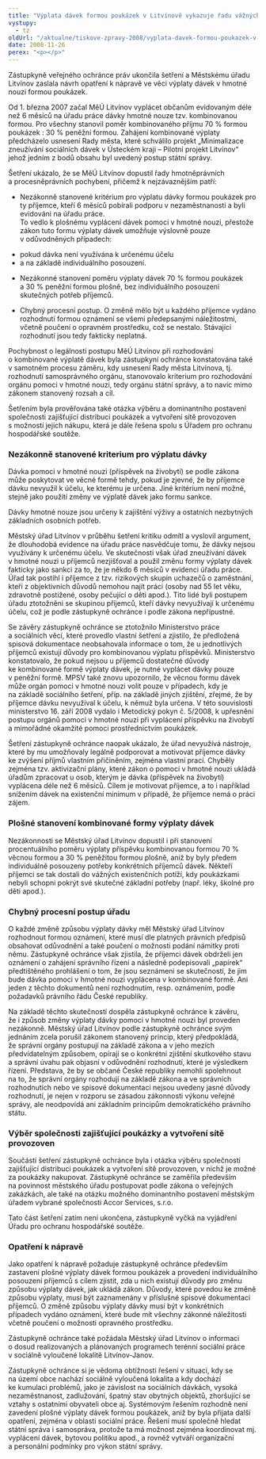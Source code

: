 ```yaml
---
title: "Výplata dávek formou poukázek v Litvínově vykazuje řadu vážných pochybení"
vystupy:
  - tz
oldUrl: "/aktualne/tiskove-zpravy-2008/vyplata-davek-formou-poukazek-v-litvinove-vykazuje-radu-vaznych-pochybeni"
date: 2008-11-26
perex: "<p></p>"
---
```


<!-- imported from the old website -->

<p>Zástupkyně veřejného ochránce práv ukončila šetření a Městskému úřadu Litvínov zaslala návrh opatření k nápravě ve věci výplaty dávek v hmotné nouzi formou poukázek.</p><p>Od 1. března 2007 začal MěÚ Litvínov vyplácet občanům evidovaným déle než 6 měsíců na úřadu práce dávky hmotné nouze tzv. kombinovanou formou. Pro všechny stanovil poměr kombinovaného příjmu 70 % formou poukázek : 30 % peněžní formou. Zahájení kombinované výplaty předcházelo usnesení Rady města, které schválilo projekt „Minimalizace zneužívání sociálních dávek v Ústeckém kraji – Pilotní projekt Litvínov“ jehož jedním z bodů obsahu byl uvedený postup státní správy.</p><p>Šetření ukázalo, že se MěÚ Litvínov dopustil řady hmotněprávních a procesněprávních pochybení, přičemž k nejzávaznějším patří:</p><ul><li>Nezákonně stanovené kritérium pro výplatu dávky formou poukázek pro ty příjemce, kteří 6 měsíců pobírali podporu v nezaměstnanosti a byli evidováni na úřadu práce. </li>To vedlo k plošnému vyplácení dávek pomoci v hmotné nouzi, přestože zákon tuto formu výplaty dávek umožňuje výslovně pouze v odůvodněných případech:</ul><ul><li>pokud dávka není využívána k určenému účelu</li><li>a na základě individuálního posouzení.</li></ul><ul><li>Nezákonné stanovení poměru výplaty dávek 70 % formou poukázek a 30 % peněžní formou plošně, bez individuálního posouzení skutečných potřeb příjemců.</li></ul><ul><li>Chybný procesní postup. O změně mělo být u každého příjemce vydáno rozhodnutí formou oznámení se všemi předepsanými náležitostmi, včetně poučení o opravném prostředku, což se nestalo. Stávající rozhodnutí jsou tedy fakticky neplatná.</li></ul><p>Pochybnost o legálnosti postupu MěÚ Litvínov při rozhodování o kombinované výplatě dávek byla zástupkyní ochránce konstatována také v samotném procesu záměru, kdy usnesení Rady města Litvínova, tj. rozhodnutí samosprávného orgánu, stanovovalo kriterium pro rozhodování orgánu pomoci v hmotné nouzi, tedy orgánu státní správy, a to navíc mimo zákonem stanovený rozsah a cíl.</p><p>Šetřením byla prověřována také otázka výběru a dominantního postavení společnosti zajišťující distribuci poukázek a vytvoření sítě provozoven s možností jejich nákupu, která je dále řešena spolu s Úřadem pro ochranu hospodářské soutěže.</p><h3>Nezákonně stanovené kriterium pro výplatu dávky</h3><p>Dávka pomoci v hmotné nouzi (příspěvek na živobytí) se podle zákona může poskytovat ve věcné formě tehdy, pokud je zjevné, že by příjemce dávku nevyužil k účelu, ke kterému je určena. Jiné kritérium není možné, stejně jako použití změny ve výplatě dávek jako formu sankce.</p><p>Dávky hmotné nouze jsou určeny k zajištění výživy a ostatních nezbytných základních osobních potřeb.</p><p>Městský úřad Litvínov v průběhu šetření kritiku odmítl a vyslovil argument, že dlouhodobá evidence na úřadu práce nasvědčuje tomu, že dávky nejsou využívány k určenému účelu. Ve skutečnosti však úřad zneužívání dávek v hmotné nouzi u příjemců nezjišťoval a použil změnu formy výplaty dávek fakticky jako sankci za to, že je někdo 6 měsíců v evidenci úřadu práce. Úřad tak postihl i příjemce z tzv. rizikových skupin uchazečů o zaměstnání, kteří z objektivních důvodů nemohou najít práci (osoby nad 55 let věku, zdravotně postižené, osoby pečující o děti apod.). Tito lidé byli postupem úřadu ztotožněni se skupinou příjemců, kteří dávky nevyužívají k určenému účelu, což je podle zástupkyně ochránce i podle zákona nepřípustné.</p><p>Se závěry zástupkyně ochránce se ztotožnilo Ministerstvo práce a sociálních věcí, které provedlo vlastní šetření a zjistilo, že předložená spisová dokumentace neobsahovala informace o tom, že u jednotlivých příjemců existují důvody pro kombinovanou výplatu příspěvků. Ministerstvo konstatovalo, že pokud nejsou u příjemců dostatečné důvody ke kombinované formě výplaty dávek, je nutné vyplácet dávky pouze v peněžní formě. MPSV také znovu upozornilo, že věcnou formu dávek může orgán pomoci v hmotné nouzi volit pouze v případech, kdy je na základě sociálního šetření, příp. na základě jiných zjištění, zřejmé, že by příjemce dávku nevyužíval k účelu, k němuž byla určena. V této souvislosti ministerstvo 16. září 2008 vydalo i Metodický pokyn č. 5/2008, k upřesnění postupu orgánů pomoci v hmotné nouzi při vyplácení příspěvku na živobytí a mimořádné okamžité pomoci prostřednictvím poukázek.</p><p>Šetření zástupkyně ochránce naopak ukázalo, že úřad nevyužívá nástroje, které by mu umožňovaly legálně podporovat a motivovat příjemce dávky ke zvýšení příjmů vlastním přičiněním, zejména vlastní prací. Chyběly zejména tzv. aktivizační plány, které zákon o pomoci v hmotné nouzi ukládá úřadům zpracovat u osob, kterým je dávka (příspěvek na živobytí) vyplácena déle než 6 měsíců. Cílem je motivovat příjemce, a to i například snížením dávek na existenční minimum v případě, že příjemce nemá o práci zájem.</p><h3>Plošné stanovení kombinované formy výplaty dávek</h3><p>Nezákonnosti se Městský úřad Litvínov dopustil i při stanovení procentuálního poměru výplaty příspěvku kombinovanou formou 70 % věcnou formou a 30 % peněžitou formou plošně, aniž by byly předem individuálně posouzeny potřeby konkrétních příjemců dávek. Někteří příjemci se tak dostali do vážných existenčních potíží, kdy poukázkami nebyli schopni pokrýt své skutečné základní potřeby (např. léky, školné pro děti apod.).</p><h3>Chybný procesní postup úřadu</h3><p>O každé změně způsobu výplaty dávky měl Městský úřad Litvínov rozhodnout formou oznámení, které musí dle platných právních předpisů obsahovat odůvodnění a také poučení o možnosti podání námitky proti němu. Zástupkyně ochránce však zjistila, že příjemci dávek obdrželi jen oznámení o zahájení správního řízení a následně podepisovali „papírek“ předtištěného prohlášení o tom, že jsou seznámeni se skutečností, že jim bude dávka pomoci v hmotné nouzi vyplácena v kombinované formě. Ani jeden z těchto dokumentů není rozhodnutím, resp. oznámením, podle požadavků právního řádu České republiky.</p><p>Na základě těchto skutečností dospěla zástupkyně ochránce k závěru, že i způsob změny výplaty dávky pomoci v hmotné nouzi byl proveden nezákonně. Městský úřad Litvínov podle zástupkyně ochránce svým jednáním zcela porušil zákonem stanovený princip, který předpokládá, že správní orgány postupují na základě zákona a v jeho mezích předvídatelným způsobem, opírají se o konkrétní zjištění skutkového stavu a správní úvahu pak objasní v odůvodnění rozhodnutí, které je výsledkem řízení. Představa, že by se občané České republiky nemohli spolehnout na to, že správní orgány rozhodují na základě zákona a ve správních rozhodnutích nebo ve spisové dokumentaci nejsou uvedeny jasné důvody rozhodnutí, je nejen v rozporu se zásadou zákonnosti výkonu veřejné správy, ale neodpovídá ani základním principům demokratického právního státu.</p><h3>Výběr společnosti zajišťující poukázky a vytvoření sítě provozoven</h3><p>Součástí šetření zástupkyně ochránce byla i otázka výběru společnosti zajišťující distribuci poukázek a vytvoření sítě provozoven, v nichž je možné za poukázky nakupovat. Zástupkyně ochránce se zaměřila především na povinnost městského úřadu postupovat podle zákona o veřejných zakázkách, ale také na otázku možného dominantního postavení městským úřadem vybrané společnosti Accor Services, s.r.o.</p><p>Tato část šetření zatím není ukončena, zástupkyně vyčká na vyjádření Úřadu pro ochranu hospodářské soutěže.</p><h3>Opatření k nápravě</h3><p>Jako opatření k nápravě požaduje zástupkyně ochránce především zastavení plošné výplaty dávek formou poukázek a provedení individuálního posouzení příjemců s cílem zjistit, zda u nich existují důvody pro změnu způsobu výplaty dávek, jak ukládá zákon. Důvody, které povedou ke změně způsobu výplaty, musí být zaznamenány v příslušné spisové dokumentaci příjemců. O změně způsobu výplaty dávky musí být v konkrétních případech vydáno oznámení, které bude mít všechny zákonné náležitosti včetně poučení o možnosti opravného prostředku.</p><p>Zástupkyně ochránce také požádala Městský úřad Litvínov o informaci o dosud realizovaných a plánovaných programech terénní sociální práce v sociálně vyloučené lokalitě Litvínov-Janov.</p><p>Zástupkyně ochránce si je vědoma obtížnosti řešení v situaci, kdy se na území obce nachází sociálně vyloučená lokalita a kdy dochází ke kumulaci problémů, jako je závislost na sociálních dávkách, vysoká nezaměstnanost, zadlužování, špatný stav obytných objektů, zhoršující se vztahy s ostatními obyvateli obce aj. Systémovým řešením rozhodně není zavedení plošné výplaty dávek formou poukázek, aniž by byla přijata další opatření, zejména v oblasti sociální práce. Řešení musí společně hledat státní správa i samospráva, protože ta má možnost zejména koordinovat mj. vyplácení dávek, bytovou politiku apod., a rovněž vytváří organizační a personální podmínky pro výkon státní správy.</p>
